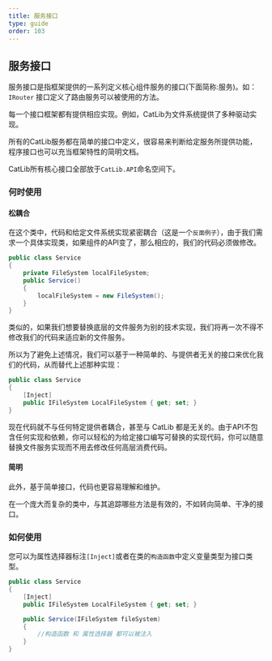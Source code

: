 ```yaml
---
title: 服务接口
type: guide
order: 103
---
```


## 服务接口

服务接口是指框架提供的一系列定义核心组件服务的接口(下面简称:服务)。如：`IRouter` 接口定义了路由服务可以被使用的方法。

每一个接口框架都有提供相应实现。例如，CatLib为文件系统提供了多种驱动实现。

所有的CatLib服务都在简单的接口中定义，很容易来判断给定服务所提供功能，程序接口也可以充当框架特性的简明文档。

CatLib所有核心接口全部放于`CatLib.API`命名空间下。

### 何时使用

#### **松耦合**

在这个类中，代码和给定文件系统实现紧密耦合（这是一个`反面例子`），由于我们需求一个具体实现类，如果组件的API变了，那么相应的，我们的代码必须做修改。

``` csharp
public class Service
{
    private FileSystem localFileSystem;
    public Service()
    {
        localFileSystem = new FileSystem();
    }
}
```

类似的，如果我们想要替换底层的文件服务为别的技术实现，我们将再一次不得不修改我们的代码来适应新的文件服务。

所以为了避免上述情况，我们可以基于一种简单的、与提供者无关的接口来优化我们的代码，从而替代上述那种实现：

``` csharp
public class Service
{
    [Inject]
    public IFileSystem LocalFileSystem { get; set; }
}
```

现在代码就不与任何特定提供者耦合，甚至与 CatLib 都是无关的。由于API不包含任何实现和依赖，你可以轻松的为给定接口编写可替换的实现代码，你可以随意替换文件服务实现而不用去修改任何高层消费代码。

#### **简明**

此外，基于简单接口，代码也更容易理解和维护。

在一个庞大而复杂的类中，与其追踪哪些方法是有效的，不如转向简单、干净的接口。

### 如何使用

您可以为属性选择器标注`[Inject]`或者在类的`构造函数`中定义变量类型为接口类型。

``` csharp
public class Service
{
    [Inject]
    public IFileSystem LocalFileSystem { get; set; }

    public Service(IFileSystem fileSystem)
    {
        //构造函数 和 属性选择器 都可以被注入
    }
}
```